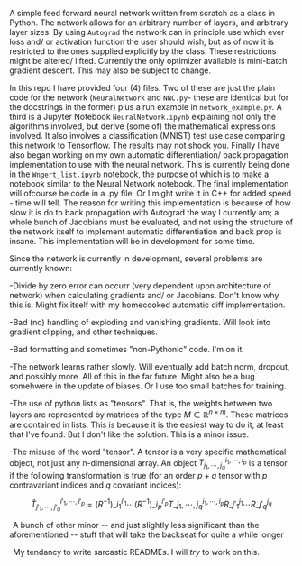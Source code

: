 A simple feed forward neural network written from scratch as a class in Python. 
The network allows for an arbitrary number of layers, and arbitrary layer sizes. 
By using `Autograd` the network can in principle use which ever loss and/ or activation function the user should wish, but as of now it is restricted to the ones supplied explicitly by the class. These restrictions might be altered/ lifted.
Currently the only optimizer available is mini-batch gradient descent. This may also be subject to change.

In this repo I have provided four (4) files. Two of these are just the plain code for the network (`NeuralNetwork` and `NNC.py`- these are identical but for the docstrings in the former) plus a run example in `network_example.py`. A third is a Jupyter Notebook `NeuralNetwork.ipynb` explaining not only the algorithms involved, but derive (some of) the mathematical expressions involved. It also involves a classification (MNIST) test use case comparing this network to Tensorflow. The results may not shock you. 
Finally I have also began working on my own automatic differentiation/ back propagation implementation to use with the neural network. This is currently being done in the `Wngert_list.ipynb` notebook, the purpose of which is to make a notebook similar to the Neural Network notebook. The final implementation will ofcourse be code in a .py file. Or I might write it in C++ for added speed - time will tell. The reason for writing this implementation is because of how slow it is do to back propagation with Autograd the way I currently am; a whole bunch of Jacobians must be evaluated, and not using the structure of the network itself to implement automatic differentiation and back prop is insane. This implementation will be in development for some time.

Since the network is currently in development, several problems are currently known:

  -Divide by zero error can occurr (very dependent upon architecture of network) when calculating gradients and/ or Jacobians. Don't know why this is. Might fix itself with my homecooked automatic diff implementation.
  
  -Bad (no) handling of exploding and vanishing gradients. Will look into gradient clipping, and other techniques.
  
  -Bad formatting and sometimes "non-Pythonic" code. I'm on it.
  
  -The network learns rather slowly. Will eventually add batch norm, dropout, and possibly more. All of this in the far future. Might also be a bug somehwere in the update of biases. Or I use too small batches for training. 
  
  -The use of python lists as "tensors". That is, the weights between two layers are represented by matrices of the type $M\in\mathbb{R}^{n\times m}$. These matrices are contained in lists. This is because it is the easiest way to do it, at least that I've found. But I don't like the solution. This is a minor issue.
  
  -The misuse of the word "tensor". A tensor is a very specific mathematical object, not just any n-dimensional array. An object $T_{j_1,\cdots,j_q}^{i_1,\cdots,i_p}$ is a tensor if the following transformation is true (for an order $p+q$ tensor with $p$ contravariant indices and $q$ covariant indices):
  
$$
\hat{T}_{j'_1,\cdots,j'_q}^{i'_1,\cdots,i'_p}=(R^{-1})\_{i_1}^{i'_1}  \cdots  (R^{-1})\_{i_p}^{i'_p}T\_{j_1,\cdots,j_q}^{i_1,\cdots,i_p}R\_{j'_1}^{j_1}\cdots R\_{j'_q}^{j_q}
$$
  
-A bunch of other minor -- and just slightly less significant than the aforementioned -- stuff that will take the backseat for quite a while longer  

-My tendancy to write sarcastic READMEs. I will *try* to work on this.
